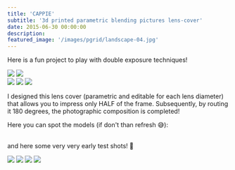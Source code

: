 ```yaml
---
title: 'CAPPIE'
subtitle: '3d printed parametric blending pictures lens-cover'
date: 2015-06-30 00:00:00
description:
featured_image: '/images/pgrid/landscape-04.jpg'
---
```


Here is a fun project to play with double exposure techniques!

<div class="gallery" data-columns="2">
	<img src="/images/cappie/1.jpg">
	<img src="/images/cappie/2.jpg">
	</div>
<div class="gallery" data-columns="3">
	<img src="/images/cappie/3.jpg">
	<img src="/images/cappie/4.jpg">
	<img src="/images/cappie/5.jpg">
</div>

I designed this lens cover  (parametric and editable for each lens diameter) that allows you to impress only HALF of the frame. Subsequently, by routing it 180 degrees, the photographic composition is completed!

Here you can spot the models (if don't than refresh 😅):
<br><br>
<div class="gallery" data-columns="1">
<script src="https://embed.github.com/view/3d/pierluisvona/pierluisvona.github.io/master/stl/DianaMini_Cappie.stl"></script>
</div>

and here some very very early test shots! 📸
<div class="gallery" data-columns="4">
	<img src="/images/cappie/pic1.jpg">
	<img src="/images/cappie/pic2.jpg">
	<img src="/images/cappie/pic3.jpg">
	<img src="/images/cappie/pic4.jpg">
</div>
